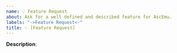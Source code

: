 ```yaml
---
name: 💡 Feature Request
about: Ask for a well defined and described feature for AscEmu.
labels: "->Feature Request<-"
title: 💡 [Feature Request] 
---
```


**Description**: 


